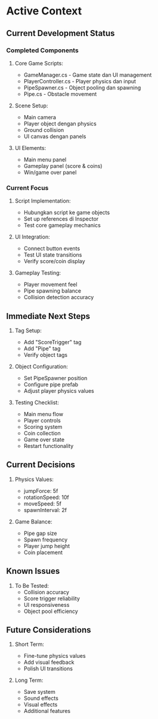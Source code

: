 # Active Context

## Current Development Status

### Completed Components
1. Core Game Scripts:
   - GameManager.cs - Game state dan UI management
   - PlayerController.cs - Player physics dan input
   - PipeSpawner.cs - Object pooling dan spawning
   - Pipe.cs - Obstacle movement

2. Scene Setup:
   - Main camera
   - Player object dengan physics
   - Ground collision
   - UI canvas dengan panels

3. UI Elements:
   - Main menu panel
   - Gameplay panel (score & coins)
   - Win/game over panel

### Current Focus
1. Script Implementation:
   - Hubungkan script ke game objects
   - Set up references di Inspector
   - Test core gameplay mechanics

2. UI Integration:
   - Connect button events
   - Test UI state transitions
   - Verify score/coin display

3. Gameplay Testing:
   - Player movement feel
   - Pipe spawning balance
   - Collision detection accuracy

## Immediate Next Steps
1. Tag Setup:
   - Add "ScoreTrigger" tag
   - Add "Pipe" tag
   - Verify object tags

2. Object Configuration:
   - Set PipeSpawner position
   - Configure pipe prefab
   - Adjust player physics values

3. Testing Checklist:
   - Main menu flow
   - Player controls
   - Scoring system
   - Coin collection
   - Game over state
   - Restart functionality

## Current Decisions
1. Physics Values:
   - jumpForce: 5f
   - rotationSpeed: 10f
   - moveSpeed: 5f
   - spawnInterval: 2f

2. Game Balance:
   - Pipe gap size
   - Spawn frequency
   - Player jump height
   - Coin placement

## Known Issues
1. To Be Tested:
   - Collision accuracy
   - Score trigger reliability
   - UI responsiveness
   - Object pool efficiency

## Future Considerations
1. Short Term:
   - Fine-tune physics values
   - Add visual feedback
   - Polish UI transitions

2. Long Term:
   - Save system
   - Sound effects
   - Visual effects
   - Additional features
